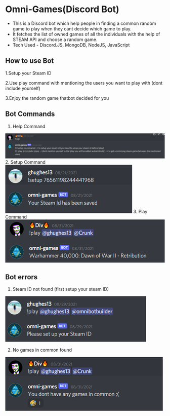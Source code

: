 # Omni-Games(Discord Bot)
- This is a Discord bot which help people in finding a common random game to play when they cant decide which game to play.
- It fetches the list of owned games of all the individuals with the help of STEAM API and choose a random game.
- Tech Used - Discord.JS, MongoDB, NodeJS, JavaScript

## How to use Bot 
1.Setup your Steam ID

2.Use play command with mentioning the users you want to play with (dont include yourself)

3.Enjoy the random game thatbot decided for you

## Bot Commands
1. Help Command
<img src="helpCommand.PNG" alt="Command screenshot preview" />
2. Setup Command 
<img src="setupID.PNG" alt="Website preview"/>
3. Play Command 
<img src="gameFound.PNG" alt="Command screenshot preview" />

## Bot errors
1. Steam ID not found (first setup your steam ID)
<img src="setupSteamId.PNG" alt="Command screenshot preview" />

2. No games in common found
<img src="noGameFound.PNG" alt="Command screenshot preview" />
